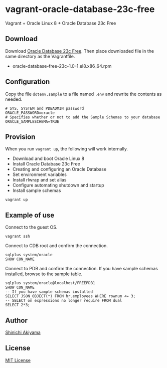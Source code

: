 vagrant-oracle-database-23c-free
================================

Vagrant + Oracle Linux 8 + Oracle Database 23c Free

Download
--------

Download [Oracle Database 23c Free](https://www.oracle.com/database/technologies/free-downloads.html). Then place downloaded file in the same directory as the Vagrantfile.

* oracle-database-free-23c-1.0-1.el8.x86_64.rpm

Configuration
-------------

Copy the file `dotenv.sample` to a file named `.env` and rewrite the contents as needed.

```shell
# SYS, SYSTEM and PDBADMIN password
ORACLE_PASSWORD=oracle
# Specifies whether or not to add the Sample Schemas to your database
ORACLE_SAMPLESCHEMA=TRUE
```

Provision
---------

When you run `vagrant up`, the following will work internally.

* Download and boot Oracle Linux 8
* Install Oracle Database 23c Free
* Creating and configuring an Oracle Database
* Set environment variables
* Install rlwrap and set alias
* Configure automating shutdown and startup
* Install sample schemas

```console
vagrant up
```

Example of use
--------------

Connect to the guest OS.

```console
vagrant ssh
```

Connect to CDB root and confirm the connection.

```console
sqlplus system/oracle
SHOW CON_NAME
```

Connect to PDB and confirm the connection. If you have sample schemas installed, browse to the sample table.

```console
sqlplus system/oracle@localhost/FREEPDB1
SHOW CON_NAME
-- If you have sample schemas installed
SELECT JSON_OBJECT(*) FROM hr.employees WHERE rownum <= 3;
-- SELECT on expressions no longer require FROM dual
SELECT 2*3;
```

Author
------

[Shinichi Akiyama](https://github.com/shakiyam)

License
-------

[MIT License](https://opensource.org/licenses/MIT)
